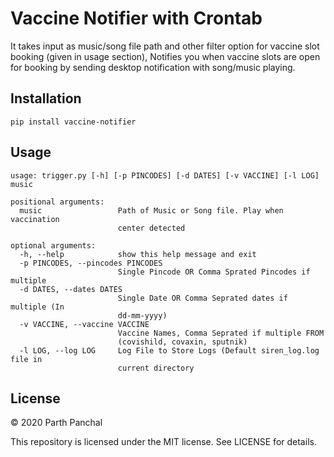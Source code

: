 # Vaccine Notifier with Crontab
It takes input as music/song file path and other filter option for vaccine slot booking (given in usage section), Notifies you when vaccine slots are open for booking by sending desktop notification with song/music playing. 

## Installation
```pip install vaccine-notifier```

## Usage

```
usage: trigger.py [-h] [-p PINCODES] [-d DATES] [-v VACCINE] [-l LOG] music

positional arguments:
  music                 Path of Music or Song file. Play when vaccination
                        center detected

optional arguments:
  -h, --help            show this help message and exit
  -p PINCODES, --pincodes PINCODES
                        Single Pincode OR Comma Sprated Pincodes if multiple
  -d DATES, --dates DATES
                        Single Date OR Comma Seprated dates if multiple (In
                        dd-mm-yyyy)
  -v VACCINE, --vaccine VACCINE
                        Vaccine Names, Comma Seprated if multiple FROM
                        (covishild, covaxin, sputnik)
  -l LOG, --log LOG     Log File to Store Logs (Default siren_log.log file in
                        current directory
```

## License

© 2020 Parth Panchal

This repository is licensed under the MIT license. See LICENSE for details.